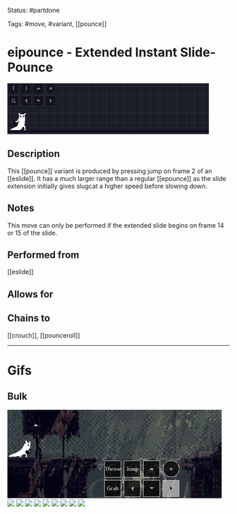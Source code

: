 Status: #partdone

Tags: #move, #variant, [[pounce]]

# eipounce - Extended Instant Slide-Pounce
<img src=https://raw.githubusercontent.com/LauraHannah44/Rain-World-Movement/main/Files/eipounce_header.gif>

## Description
This [[pounce]] variant is produced by pressing jump on frame 2 of an [[eslide]]. It has a much larger range than a regular [[epounce]] as the slide extension initially gives slugcat a higher speed before slowing down.

## Notes
This move can only be performed if the extended slide begins on frame 14 or 15 of the slide.

## Performed from
[[eslide]]

## Allows for


## Chains to
[[crouch]], [[pounceroll]]

___
# Gifs
## Bulk
<img src=https://raw.githubusercontent.com/LauraHannah44/Rain-World-Movement/main/Files/eipounce_0.gif>

<img src=https://raw.githubusercontent.com/LauraHannah44/Rain-World-Movement/main/Files/eipounce_1.gif>

<img src=https://raw.githubusercontent.com/LauraHannah44/Rain-World-Movement/main/Files/eipounce_2.gif>

<img src=https://raw.githubusercontent.com/LauraHannah44/Rain-World-Movement/main/Files/eipounce_3.gif>

<img src=https://raw.githubusercontent.com/LauraHannah44/Rain-World-Movement/main/Files/eipounce_4.gif>

<img src=https://raw.githubusercontent.com/LauraHannah44/Rain-World-Movement/main/Files/eipounce_5.gif>

<img src=https://raw.githubusercontent.com/LauraHannah44/Rain-World-Movement/main/Files/eipounce_6.gif>

<img src=https://raw.githubusercontent.com/LauraHannah44/Rain-World-Movement/main/Files/eipounce_7.gif>

<img src=https://raw.githubusercontent.com/LauraHannah44/Rain-World-Movement/main/Files/eipounce_8.gif>

<img src=https://raw.githubusercontent.com/LauraHannah44/Rain-World-Movement/main/Files/eipounce_9.gif>
